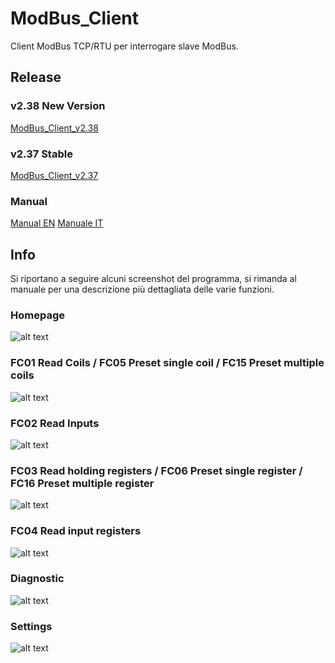 # ModBus_Client
Client ModBus TCP/RTU per interrogare slave ModBus.

## Release

### v2.38 New Version
[ModBus_Client_v2.38](https://github.com/fedeturco/ModBus_Client/releases/download/2.38/ModBus_Client_v2.38.zip)

### v2.37 Stable
[ModBus_Client_v2.37](https://github.com/fedeturco/ModBus_Client/releases/download/2.37/ModBus_Client_v2.37.zip)

### Manual
[Manual EN](https://github.com/fedeturco/ModBus_Client/blob/master/ModBus_Client/Manuali/Guida_ModBus_Client_EN.pdf)
[Manuale IT](https://github.com/fedeturco/ModBus_Client/blob/master/ModBus_Client/Manuali/Guida_ModBus_Client_IT.pdf)

## Info

Si riportano a seguire alcuni screenshot del programma, si rimanda al manuale per una descrizione più dettagliata delle varie funzioni. 

### Homepage

![alt text](https://github.com/fedeturco/ModBus_Client/blob/master/ModBus_Client/Doc/Img/ModBus_Client_Home_00.PNG?raw=true)

### FC01 Read Coils / FC05 Preset single coil / FC15 Preset multiple coils 

![alt text](https://github.com/fedeturco/ModBus_Client/blob/master/ModBus_Client/Doc/Img/ModBus_Client_Coils_00.PNG?raw=true)

### FC02 Read Inputs

![alt text](https://github.com/fedeturco/ModBus_Client/blob/master/ModBus_Client/Doc/Img/ModBus_Client_Inputs_00.PNG?raw=true)

### FC03 Read holding registers / FC06 Preset single register / FC16 Preset multiple register

![alt text](https://github.com/fedeturco/ModBus_Client/blob/master/ModBus_Client/Doc/Img/ModBus_Client_HoldingReg_00.PNG?raw=true)

### FC04 Read input registers

![alt text](https://github.com/fedeturco/ModBus_Client/blob/master/ModBus_Client/Doc/Img/ModBus_Client_inputReg_00.PNG?raw=true)

### Diagnostic

![alt text](https://github.com/fedeturco/ModBus_Client/blob/master/ModBus_Client/Doc/Img/ModBus_Client_Diagnostic_00.PNG?raw=true)

### Settings

![alt text](https://github.com/fedeturco/ModBus_Client/blob/master/ModBus_Client/Doc/Img/ModBus_Client_Settings_00.PNG?raw=true)
